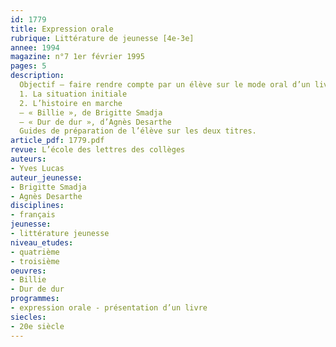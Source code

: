 ```yaml
---
id: 1779
title: Expression orale
rubrique: Littérature de jeunesse [4e-3e]
annee: 1994
magazine: n°7 1er février 1995
pages: 5
description: 
  Objectif – faire rendre compte par un élève sur le mode oral d’un livre qu’il a aimé…
  1. La situation initiale
  2. L’histoire en marche
  – « Billie », de Brigitte Smadja
  – « Dur de dur », d’Agnès Desarthe
  Guides de préparation de l’élève sur les deux titres.
article_pdf: 1779.pdf
revue: L’école des lettres des collèges
auteurs:
- Yves Lucas
auteur_jeunesse:
- Brigitte Smadja
- Agnès Desarthe
disciplines:
- français
jeunesse:
- littérature jeunesse
niveau_etudes:
- quatrième
- troisième
oeuvres:
- Billie
- Dur de dur
programmes:
- expression orale - présentation d’un livre
siecles:
- 20e siècle
---
```


